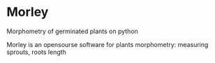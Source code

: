 # Morley
Morphometry of germinated plants on python

Morley is an opensourse software for plants morphometry: measuring sprouts, roots length
